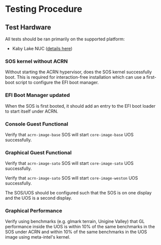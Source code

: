 # Testing Procedure

## Test Hardware

All tests should be ran primarily on the supported platform:

* Kaby Lake NUC ([details here](https://projectacrn.github.io/1.3/reference/hardware.html#verified-platforms-according-to-acrn-usage))

### SOS kernel without ACRN

Without starting the ACRN hypervisor, does the SOS kernel successfully boot.  This is required for interaction-free installation which can use a first-boot script to configure the EFI boot manager.

### EFI Boot Manager updated

When the SOS is first booted, it should add an entry to the EFI boot loader to start itself under ACRN.

### Console Guest Functional

Verify that `acrn-image-base` SOS will start `core-image-base` UOS successfully.

### Graphical Guest Functional

Verify that `acrn-image-sato` SOS will start `core-image-sato` UOS successfully.

Verify that `acrn-image-sato` SOS will start `core-image-weston` UOS successfully.

The SOS/UOS should be configured such that the SOS is on one display and the UOS is a second display.

### Graphical Performance

Verify using benchmarks (e.g. glmark terrain, Unigine Valley) that GL performance inside the UOS is within 10% of the same benchmarks in the SOS under ACRN and within 10% of the same benchmarks in the UOS image using meta-intel's kernel.

